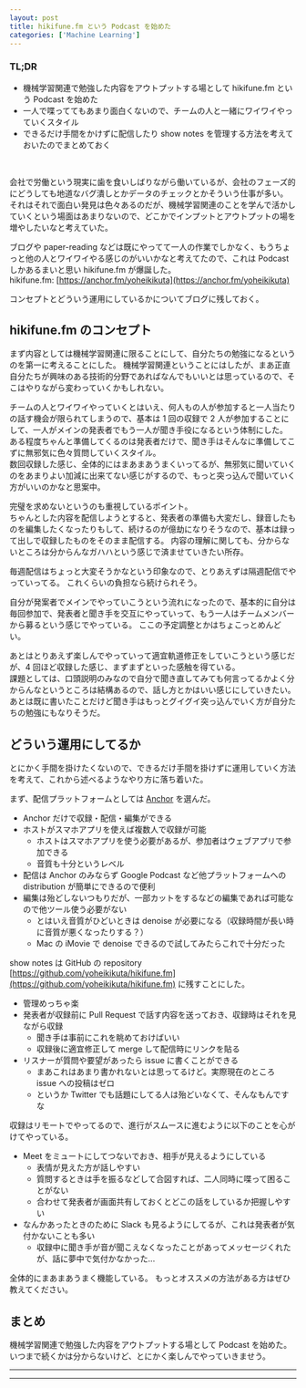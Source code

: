 ```yaml
---
layout: post
title: hikifune.fm という Podcast を始めた
categories: ['Machine Learning']
---
```



### TL;DR
- 機械学習関連で勉強した内容をアウトプットする場として hikifune.fm という Podcast を始めた
- 一人で喋っててもあまり面白くないので、チームの人と一緒にワイワイやっていくスタイル
- できるだけ手間をかけずに配信したり show notes を管理する方法を考えておいたのでまとめておく
<br>

<script type="text/javascript" src="https://cdn.mathjax.org/mathjax/latest/MathJax.js?config=TeX-AMS-MML_HTMLorMML"></script>

会社で労働という現実に歯を食いしばりながら働いているが、会社のフェーズ的にどうしても地道なバグ潰しとかデータのチェックとかそういう仕事が多い。
それはそれで面白い発見は色々あるのだが、機械学習関連のことを学んで活かしていくという場面はあまりないので、どこかでインプットとアウトプットの場を増やしたいなと考えていた。

ブログや paper-reading などは既にやってて一人の作業でしかなく、もうちょっと他の人とワイワイやる感じのがいいかなと考えてたので、これは Podcast しかあるまいと思い hikifune.fm が爆誕した。  
hikifune.fm: [https://anchor.fm/yoheikikuta](https://anchor.fm/yoheikikuta)

コンセプトとどういう運用にしているかについてブログに残しておく。


## hikifune.fm のコンセプト
まず内容としては機械学習関連に限ることにして、自分たちの勉強になるというのを第一に考えることにした。
機械学習関連ということにはしたが、まあ正直自分たちが興味のある技術的分野であればなんでもいいとは思っているので、そこはやりながら変わっていくかもしれない。

チームの人とワイワイやっていくとはいえ、何人もの人が参加すると一人当たりの話す機会が限られてしまうので、基本は 1 回の収録で 2 人が参加することにして、一人がメインの発表者でもう一人が聞き手役になるという体制にした。
ある程度ちゃんと準備してくるのは発表者だけで、聞き手はそんなに準備してこずに無邪気に色々質問していくスタイル。  
数回収録した感じ、全体的にはまあまあうまくいってるが、無邪気に聞いていくのをあまりよい加減に出来てない感じがするので、もっと突っ込んで聞いていく方がいいのかなと思案中。

完璧を求めないというのも重視しているポイント。  
ちゃんとした内容を配信しようとすると、発表者の準備も大変だし、録音したものを編集したくなったりもして、続けるのが億劫になりそうなので、基本は録って出しで収録したものをそのまま配信する。
内容の理解に関しても、分からないところは分からんなガハハという感じで済ませていきたい所存。

毎週配信はちょっと大変そうかなという印象なので、とりあえずは隔週配信でやっていってる。
これくらいの負担なら続けられそう。

自分が発案者でメインでやっていこうという流れになったので、基本的に自分は毎回参加で、発表者と聞き手を交互にやっていって、もう一人はチームメンバーから募るという感じでやっている。
ここの予定調整とかはちょこっとめんどい。

あとはとりあえず楽しんでやっていって適宜軌道修正をしていこうという感じだが、4 回ほど収録した感じ、まずまずといった感触を得ている。  
課題としては、口頭説明のみなので自分で聞き直してみても何言ってるかよく分からんなというところは結構あるので、話し方とかはいい感じにしていきたい。
あとは既に書いたことだけど聞き手はもっとグイグイ突っ込んでいく方が自分たちの勉強にもなりそうだ。


## どういう運用にしてるか
とにかく手間を掛けたくないので、できるだけ手間を掛けずに運用していく方法を考えて、これから述べるようなやり方に落ち着いた。

まず、配信プラットフォームとしては [Anchor](https://anchor.fm/) を選んだ。  

- Anchor だけで収録・配信・編集ができる
- ホストがスマホアプリを使えば複数人で収録が可能
  - ホストはスマホアプリを使う必要があるが、参加者はウェブアプリで参加できる
  - 音質も十分というレベル
- 配信は Anchor のみならず Google Podcast など他プラットフォームへの distribution が簡単にできるので便利
- 編集は殆どしないつもりだが、一部カットをするなどの編集であれば可能なので他ツール使う必要がない
  - とはいえ音質がひどいときは denoise が必要になる（収録時間が長い時に音質が悪くなったりする？）
  - Mac の iMovie で denoise できるので試してみたらこれで十分だった

show notes は GitHub の repository [https://github.com/yoheikikuta/hikifune.fm](https://github.com/yoheikikuta/hikifune.fm) に残すことにした。

- 管理めっちゃ楽
- 発表者が収録前に Pull Request で話す内容を送っておき、収録時はそれを見ながら収録
  - 聞き手は事前にこれを眺めておけばいい
  - 収録後に適宜修正して merge して配信時にリンクを貼る
- リスナーが質問や要望があったら issue に書くことができる
  - まあこれはあまり書かれないとは思ってるけど。実際現在のところ issue への投稿はゼロ
  - というか Twitter でも話題にしてる人は殆どいなくて、そんなもんですな

収録はリモートでやってるので、進行がスムースに進むように以下のことを心がけてやっている。

- Meet をミュートにしてつないでおき、相手が見えるようにしている
  - 表情が見えた方が話しやすい
  - 質問するときは手を振るなどして合図すれば、二人同時に喋って困ることがない
  - 合わせて発表者が画面共有しておくとどこの話をしているか把握しやすい
- なんかあったときのために Slack も見るようにしてるが、これは発表者が気付かないことも多い
  - 収録中に聞き手が音が聞こえなくなったことがあってメッセージくれたが、話に夢中で気付かなかった...

全体的にまあまあうまく機能している。
もっとオススメの方法がある方はぜひ教えてください。

## まとめ
機械学習関連で勉強した内容をアウトプットする場として Podcast を始めた。  
いつまで続くかは分からないけど、とにかく楽しんでやっていきませう。

---
---
<br>

